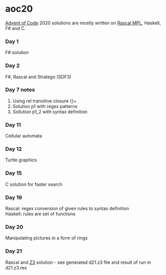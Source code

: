 # aoc20
[Advent of Code](https://adventofcode.com/) 2020 solutions are mostly written on [Rascal MPL](https://www.rascal-mpl.org/), Haskell, F# and C.

### Day 1
F# solution 

### Day 2
F#, Rascal and Stratego (SDF3) 

### Day 7 notes
1. Using rel transitive closure {}+
2. Solution p1 with regex patterns 
3. Sollution p1_2 with syntax definition 

### Day 11 
Cellular automata 

### Day 12
Turtle graphics

### Day 15 
C solution for faster search 

### Day 19 
Rascal: regex conversion of given rules to syntax definition   
Haskell: rules are set of functions

### Day 20 
Manipulating pictures in a form of rings 

### Day 21
Rascal and [Z3](https://github.com/Z3Prover/z3) solution - see generated d21.z3 file and result of run in d21.z3.res